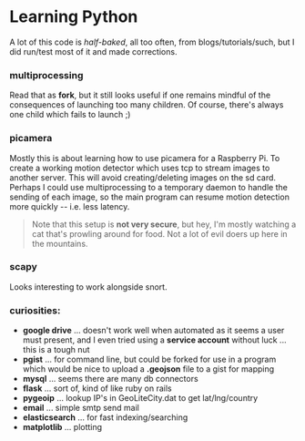 Learning Python
===============

A lot of this code is *half-baked*, all too often, from blogs/tutorials/such,
but I did run/test most of it and made corrections.

### multiprocessing

Read that as **fork**, but it still looks useful if one remains
mindful of the consequences of launching too many children. Of 
course, there's always one child which fails to launch ;)

### picamera

Mostly this is about learning how to use picamera for a Raspberry Pi. 
To create a working motion detector which uses tcp to stream images to another server.
This will avoid creating/deleting images on the sd card.  Perhaps I could
use multiprocessing to a temporary daemon to handle the sending of each
image, so the main program can resume motion detection more quickly -- i.e.
less latency.

> Note that this setup is **not very secure**, but hey, I'm mostly watching 
a cat that's prowling around for food.  Not a lot of evil doers up here in 
the mountains.

### scapy

Looks interesting to work alongside snort.

### curiosities:

* **google drive** ... doesn't work well when automated as it seems a user must present, and I even tried using a **service account** without luck ... this is a tough nut
* **pgist** ... for command line, but could be forked for use in a program which would be nice to upload a **.geojson** file to a gist for mapping
* **mysql** ... seems there are many db connectors
* **flask** ... sort of, kind of like ruby on rails
* **pygeoip** ... lookup IP's in GeoLiteCity.dat to get lat/lng/country
* **email** ... simple smtp send mail
* **elasticsearch** ... for fast indexing/searching
* **matplotlib** ... plotting
